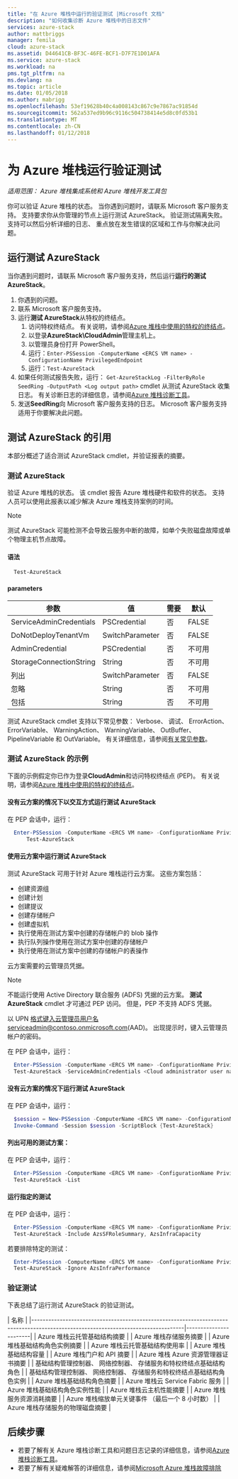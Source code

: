 ```yaml
---
title: "在 Azure 堆栈中运行的验证测试 |Microsoft 文档"
description: "如何收集诊断 Azure 堆栈中的日志文件"
services: azure-stack
author: mattbriggs
manager: femila
cloud: azure-stack
ms.assetid: D44641CB-BF3C-46FE-BCF1-D7F7E1D01AFA
ms.service: azure-stack
ms.workload: na
pms.tgt_pltfrm: na
ms.devlang: na
ms.topic: article
ms.date: 01/05/2018
ms.author: mabrigg
ms.openlocfilehash: 53ef19628b40c4a008143c867c9e7867ac91854d
ms.sourcegitcommit: 562a537ed9b96c9116c504738414e5d8c0fd53b1
ms.translationtype: MT
ms.contentlocale: zh-CN
ms.lasthandoff: 01/12/2018
---
```

# <a name="run-a-validation-test-for-azure-stack"></a>为 Azure 堆栈运行验证测试

*适用范围： Azure 堆栈集成系统和 Azure 堆栈开发工具包*
 
你可以验证 Azure 堆栈的状态。 当你遇到问题时，请联系 Microsoft 客户服务支持。 支持要求你从你管理的节点上运行测试 AzureStack。 验证测试隔离失败。 支持可以然后分析详细的日志、 重点放在发生错误的区域和工作与你解决此问题。

## <a name="run-test-azurestack"></a>运行测试 AzureStack

当你遇到问题时，请联系 Microsoft 客户服务支持，然后运行**运行的测试 AzureStack**。

1. 你遇到的问题。
2. 联系 Microsoft 客户服务支持。
3. 运行**测试 AzureStack**从特权的终结点。
    1. 访问特权终结点。 有关说明，请参阅[Azure 堆栈中使用的特权的终结点](azure-stack-privileged-endpoint.md)。 
    2. 以登录**AzureStack\CloudAdmin**管理主机上。
    3. 以管理员身份打开 PowerShell。
    4. 运行：`Enter-PSSession -ComputerName <ERCS VM name> -ConfigurationName PrivilegedEndpoint`
    5. 运行：`Test-AzureStack`
4. 如果任何测试报告失败，运行： `Get-AzureStackLog -FilterByRole SeedRing -OutputPath <Log output path>` cmdlet 从测试 AzureStack 收集日志。 有关诊断日志的详细信息，请参阅[Azure 堆栈诊断工具](azure-stack-diagnostics.md)。
5. 发送**SeedRing**向 Microsoft 客户服务支持的日志。 Microsoft 客户服务支持适用于你要解决此问题。

## <a name="reference-for-test-azurestack"></a>测试 AzureStack 的引用

本部分概述了适合测试 AzureStack cmdlet，并验证报表的摘要。

### <a name="test-azurestack"></a>测试 AzureStack

验证 Azure 堆栈的状态。 该 cmdlet 报告 Azure 堆栈硬件和软件的状态。 支持人员可以使用此报表以减少解决 Azure 堆栈支持案例的时间。

> [!Note]  
> 测试 AzureStack 可能检测不会导致云服务中断的故障，如单个失败磁盘故障或单个物理主机节点故障。

#### <a name="syntax"></a>语法

````PowerShell
  Test-AzureStack
````

#### <a name="parameters"></a>parameters

| 参数               | 值           | 需要 | 默认 |
| ---                     | ---             | ---      | ---     |
| ServiceAdminCredentials | PSCredential    | 否       | FALSE   |
| DoNotDeployTenantVm     | SwitchParameter | 否       | FALSE   |
| AdminCredential         | PSCredential    | 否       | 不可用      |
| StorageConnectionString | String          | 否       | 不可用      |
| 列出                    | SwitchParameter | 否       | FALSE   |
| 忽略                  | String          | 否       | 不可用      |
| 包括                 | String          | 否       | 不可用      |

测试 AzureStack cmdlet 支持以下常见参数： Verbose、 调试、 ErrorAction、 ErrorVariable、 WarningAction、 WarningVariable、 OutBuffer、 PipelineVariable 和 OutVariable。 有关详细信息，请参阅[有关常见参数](http://go.microsoft.com/fwlink/?LinkID=113216)。 

### <a name="examples-of-test-azurestack"></a>测试 AzureStack 的示例

下面的示例假定你已作为登录**CloudAdmin**和访问特权终结点 (PEP)。 有关说明，请参阅[Azure 堆栈中使用的特权的终结点](azure-stack-privileged-endpoint.md)。 

#### <a name="run-test-azurestack-interactively-without-cloud-scenarios"></a>没有云方案的情况下以交互方式运行测试 AzureStack

在 PEP 会话中，运行：

````PowerShell
  Enter-PSSession -ComputerName <ERCS VM name> -ConfigurationName PrivilegedEndpoint `
      Test-AzureStack
````

#### <a name="run-test-azurestack-with-cloud-scenarios"></a>使用云方案中运行测试 AzureStack

测试 AzureStack 可用于针对 Azure 堆栈运行云方案。 这些方案包括：

 - 创建资源组
 - 创建计划
 - 创建提议
 - 创建存储帐户
 - 创建虚拟机
 - 执行使用在测试方案中创建的存储帐户的 blob 操作
 - 执行队列操作使用在测试方案中创建的存储帐户
 - 执行使用在测试方案中创建的存储帐户的表操作

云方案需要的云管理员凭据。 
> [!Note]  
> 不能运行使用 Active Directory 联合服务 (ADFS) 凭据的云方案。 **测试 AzureStack** cmdlet 才可通过 PEP 访问。 但是，PEP 不支持 ADFS 凭据。

以 UPN 格式键入云管理员用户名serviceadmin@contoso.onmicrosoft.com(AAD)。 出现提示时，键入云管理员帐户的密码。

在 PEP 会话中，运行：

````PowerShell
  Enter-PSSession -ComputerName <ERCS VM name> -ConfigurationName PrivilegedEndpoint `
  Test-AzureStack -ServiceAdminCredentials <Cloud administrator user name>
````

#### <a name="run-test-azurestack-without-cloud-scenarios"></a>没有云方案的情况下运行测试 AzureStack

在 PEP 会话中，运行：

````PowerShell
  $session = New-PSSession -ComputerName <ERCS VM name> -ConfigurationName PrivilegedEndpoint `
  Invoke-Command -Session $session -ScriptBlock {Test-AzureStack}
````

#### <a name="list-available-test-scenarios"></a>列出可用的测试方案：

在 PEP 会话中，运行：

````PowerShell
  Enter-PSSession -ComputerName <ERCS VM name> -ConfigurationName PrivilegedEndpoint `
  Test-AzureStack -List
````

#### <a name="run-a-specified-test"></a>运行指定的测试

在 PEP 会话中，运行：

````PowerShell
  Enter-PSSession -ComputerName <ERCS VM name> -ConfigurationName PrivilegedEndpoint `
  Test-AzureStack -Include AzsSFRoleSummary, AzsInfraCapacity
````

若要排除特定的测试：

````PowerShell
  Enter-PSSession -ComputerName <ERCS VM name> -ConfigurationName PrivilegedEndpoint `
  Test-AzureStack -Ignore AzsInfraPerformance
````

### <a name="validation-test"></a>验证测试

下表总结了运行测试 AzureStack 的验证测试。

| 名称                                                                                                                              |
|-----------------------------------------------------------------------------------------------------------------------------------|-----------------------|
| Azure 堆栈云托管基础结构摘要                                                                                  |
| Azure 堆栈存储服务摘要                                                                                              |
| Azure 堆栈基础结构角色实例摘要                                                                                  |
| Azure 堆栈云托管基础结构使用率                                                                              |
| Azure 堆栈基础结构容量                                                                                               |
| Azure 堆栈门户和 API 摘要                                                                                                |
| Azure 堆栈 Azure 资源管理器证书摘要                                                                                               |
| 基础结构管理控制器、 网络控制器、 存储服务和特权终结点基础结构角色          |
| 基础结构管理控制器、 网络控制器、 存储服务和特权终结点基础结构角色实例 |
| Azure 堆栈基础结构角色摘要                                                                                           |
| Azure 堆栈云 Service Fabric 服务                                                                                         |
| Azure 堆栈基础结构角色实例性能                                                                              |
| Azure 堆栈云主机性能摘要                                                                                        |
| Azure 堆栈服务资源消耗摘要                                                                                  |
| Azure 堆栈缩放单元关键事件 （最后一个 8 小时数）                                                                             |
| Azure 堆栈存储服务的物理磁盘摘要                                                                               |

## <a name="next-steps"></a>后续步骤

 - 若要了解有关 Azure 堆栈诊断工具和问题日志记录的详细信息，请参阅[Azure 堆栈诊断工具](azure-stack-diagnostics.md)。
 - 若要了解有关疑难解答的详细信息，请参阅[Microsoft Azure 堆栈故障排除](azure-stack-troubleshooting.md)